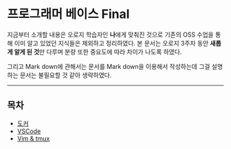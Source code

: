 # 프로그래머 베이스 Final

지금부터 소개할 내용은 오로지 학습자인 **나**에게 맞춰진 것으로 기존의 OSS 수업을 통해 이미 알고 있었던 지식들은 
제외하고 정리하였다. 본 문서는 오로지 3주차 동안 **새롭게 알게 된 것**만 다루며 분량 또한 중요도에 따라 차이가 나도록 하였다.

그리고 Mark down에 관해서는 문서를 Mark down을 이용해서 작성하는데 그걸 설명하는 문서는 불필요할 것 같아 생략하였다.

---

## 목차

* [도커](Docker.md)
* [VSCode](VSCode.md) 
* [Vim & tmux](Vim.md)

